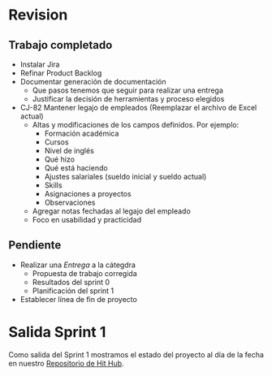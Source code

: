 # Revision
## Trabajo completado
* Instalar Jira 
* Refinar Product Backlog 
* Documentar generación de documentación 
	* Que pasos tenemos que seguir para realizar una entrega
	* Justificar la decisión de herramientas y proceso elegidos
* CJ-82 Mantener legajo de empleados (Reemplazar el archivo de Excel actual)
	* Altas y modificaciones de los campos definidos. Por ejemplo:
		* Formación académica
		* Cursos
		* Nivel de inglés
		* Qué hizo
		* Qué está haciendo
		* Ajustes salariales (sueldo inicial y sueldo actual)
		* Skills
		* Asignaciones a proyectos
		* Observaciones
	* Agregar notas fechadas al legajo del empleado
	* Foco en usabilidad y practicidad



## Pendiente

* Realizar una _Entrega_ a la cátegdra
	* Propuesta de trabajo corregida
	* Resultados del sprint 0
	* Planificación del sprint 1
* Establecer línea de fin de proyecto

# Salida Sprint 1
Como salida del Sprint 1 mostramos el estado del proyecto al día de la fecha en nuestro [Repositorio de Hit Hub]( https://github.com/CommonJobs/CommonJobs/tree/Entrega-2012-02-17).


